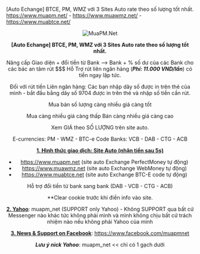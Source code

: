 [Auto Echange] BTCE, PM, WMZ với 3 Sites Auto rate theo số lượng tốt nhất.
https://www.muapm.net/ - https://www.muawmz.net/ - https://www.muabtce.net/
<center>
<img src="https://www.muapm.net/Images/muapm.gif" alt="MuaPM.Net">

<b>[Auto Echange] BTCE, PM, WMZ với 3 Sites Auto rate theo số lượng tốt nhất.</b>

Nâng cấp Giao diện + đổi tiền từ Bank --> Bank + % số dư của các Bank cho các bác an tâm rút $$$ 
Hỗ Trợ rút liên ngân hàng (<b><i>Phí: 11.000 VND/lần</i></b>) có tiền ngay lập tức.

Đối với rút tiền Liên ngân hàng: Các bạn nhập dãy số được in trên thẻ của mình - bắt đầu bằng dãy số 9704 được in trên thẻ và nhập số tiền cần rút. 

Mua bán số lượng càng nhiều giá càng tốt

Mua càng nhiều giá càng thấp
Bán càng nhiều giá càng cao

Xem GIÁ theo SỐ LƯỢNG trên site auto.

E-currencies: PM - WMZ - BTC-e Code
Banks: VCB - DAB - CTG​ - ACB


<b><u>1. Hình thức giao dịch: Site Auto (nhận tiền sau 5s)</u></b>

- https://www.muapm.net (site auto Exchange PerfectMoney tự động)
- https://www.muawmz.net (site auto Exchange WebMoney tự động)
- https://www.muabtce.net (site auto Exchange BTC-E code tự động)

Hỗ trợ đổi tiền từ bank sang bank (DAB - VCB - CTG - ACB)

**Clear cookie trước khi điền info vào site.


<b><u>2. Yahoo</u></b>: muapm_net (SUPPORT only Yahoo) - Không SUPPORT qua bất cứ Messenger nào khác tức không phải mình và mình không chịu bất cứ trách nhiệm nào nếu không phải Yahoo của mình

<b><u>3. News & Support on Facebook</u></b>: https://www.facebook.com/muapmnet

<b><i>Lưu ý nick Yahoo</i></b>: muapm_net << chỉ có 1 gạch dưới
</center>
